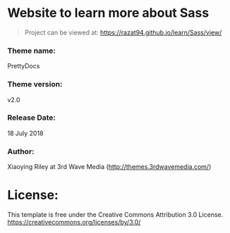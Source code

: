 # Website to learn more about Sass

> Project can be viewed at:
https://razat94.github.io/learn/Sass/view/

### Theme name:
PrettyDocs

### Theme version:
v2.0

### Release Date:
18 July 2018

### Author: 
Xiaoying Riley at 3rd Wave Media (http://themes.3rdwavemedia.com/)

License: 
=======================================================================
This template is free under the Creative Commons Attribution 3.0 License.
https://creativecommons.org/licenses/by/3.0/
